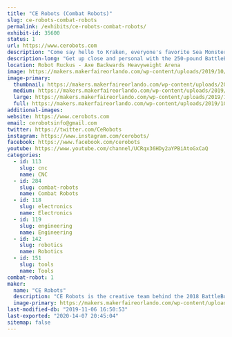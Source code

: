 ```yaml
---
title: "CE Robots (Combat Robots)"
slug: ce-robots-combat-robots
permalink: /exhibits/ce-robots-combat-robots/
exhibit-id: 35600
status: 1
url: https://www.cerobots.com
description: "Come say hello to Kraken, everyone's favorite Sea Monster from the hit tv show Battlebots. "
description-long: "Get up close and personal with the 250-pound BattleBot, Kraken. Improved this year with increased biting force, improved speed, and self-righting capability."
location: Robot Ruckus - Axe Backwards Heavyweight Arena
image: https://makers.makerfaireorlando.com/wp-content/uploads/2019/10/FB_IMG_1569874597964-1.jpg
image-primary:
  thumbnail: https://makers.makerfaireorlando.com/wp-content/uploads/2019/10/FB_IMG_1569874597964-1-150x150.jpg
  medium: https://makers.makerfaireorlando.com/wp-content/uploads/2019/10/FB_IMG_1569874597964-1-300x172.jpg
  large: https://makers.makerfaireorlando.com/wp-content/uploads/2019/10/FB_IMG_1569874597964-1.jpg
  full: https://makers.makerfaireorlando.com/wp-content/uploads/2019/10/FB_IMG_1569874597964-1.jpg
additional-images:
website: https://www.cerobots.com
email: cerobotsinfo@gmail.com
twitter: https://twitter.com/CeRobots
instagram: https://www.instagram.com/cerobots/
facebook: https://www.facebook.com/cerobots
youtube: https://www.youtube.com/channel/UCRqx36HDy2aYPBiAtoGxCaQ
categories:
  - id: 113
    slug: cnc
    name: CNC
  - id: 284
    slug: combat-robots
    name: Combat Robots
  - id: 118
    slug: electronics
    name: Electronics
  - id: 119
    slug: engineering
    name: Engineering
  - id: 142
    slug: robotics
    name: Robotics
  - id: 151
    slug: tools
    name: Tools
combat-robot: 1
maker:
  name: "CE Robots"
  description: "CE Robots is the creative team behind the 2018 BattleBot Kraken. We'll have the old girl on display, so you can see this amazing machine up close. CE Robots will also have some of our smaller machines competing in the combat robot tournament, so check them out for some bone-jarring destruction."
  image-primary: https://makers.makerfaireorlando.com/wp-content/uploads/2018/08/Kracken-Bot-S2018-1140x924-1024x830.jpg
last-modified-db: "2019-11-06 16:50:53"
last-exported: "2020-14-07 20:45:04"
sitemap: false
---
```

